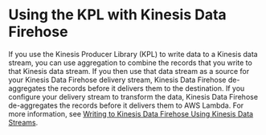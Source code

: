 # Using the KPL with Kinesis Data Firehose<a name="kpl-with-firehose"></a>

If you use the Kinesis Producer Library \(KPL\) to write data to a Kinesis data stream, you can use aggregation to combine the records that you write to that Kinesis data stream\. If you then use that data stream as a source for your Kinesis Data Firehose delivery stream, Kinesis Data Firehose de\-aggregates the records before it delivers them to the destination\. If you configure your delivery stream to transform the data, Kinesis Data Firehose de\-aggregates the records before it delivers them to AWS Lambda\. For more information, see [Writing to Kinesis Data Firehose Using Kinesis Data Streams](http://docs.aws.amazon.com/firehose/latest/dev/writing-with-kinesis-streams.html)\.